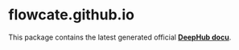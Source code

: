 # flowcate.github.io

This package contains the latest generated official <a href="https://docs.deephub.io">**DeepHub docu**</a>.
